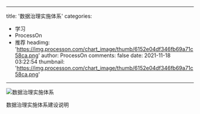 
---
title: '数据治理实施体系'
categories: 
 - 学习
 - ProcessOn
 - 推荐
headimg: 'https://img.processon.com/chart_image/thumb/6152e04df346fb69a71c58ca.png'
author: ProcessOn
comments: false
date: 2021-11-18 03:22:54
thumbnail: 'https://img.processon.com/chart_image/thumb/6152e04df346fb69a71c58ca.png'
---

<div>   
<img class="thumb" alt="数据治理实施体系" src="https://img.processon.com/chart_image/thumb/6152e04df346fb69a71c58ca.png" referrerpolicy="no-referrer">
<p>数据治理实施体系建设说明</p>  
</div>
            